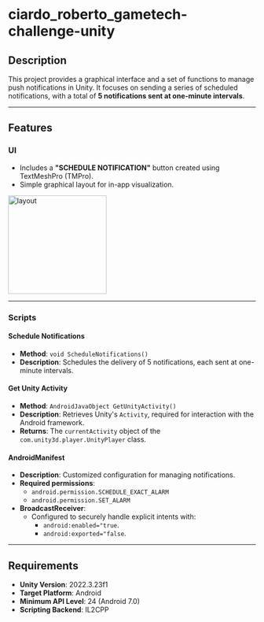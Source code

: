 # ciardo_roberto_gametech-challenge-unity

## Description
This project provides a graphical interface and a set of functions to manage push notifications in Unity. It focuses on sending a series of scheduled notifications, with a total of **5 notifications sent at one-minute intervals**.

---

## Features

### **UI**
- Includes a **"SCHEDULE NOTIFICATION"** button created using TextMeshPro (TMPro).
- Simple graphical layout for in-app visualization.

<img src="https://github.com/user-attachments/assets/34cdbb77-71ec-41fd-878e-12fe0f10f6aa" alt="layout" width="200"/>

---

### **Scripts**

#### **Schedule Notifications**
- **Method**: `void ScheduleNotifications()`
- **Description**: Schedules the delivery of 5 notifications, each sent at one-minute intervals.

#### **Get Unity Activity**
- **Method**: `AndroidJavaObject GetUnityActivity()`
- **Description**: Retrieves Unity's `Activity`, required for interaction with the Android framework.
- **Returns**: The `currentActivity` object of the `com.unity3d.player.UnityPlayer` class.

#### **AndroidManifest**
- **Description**: Customized configuration for managing notifications.
- **Required permissions**:
  - `android.permission.SCHEDULE_EXACT_ALARM`
  - `android.permission.SET_ALARM`
- **BroadcastReceiver**:
  - Configured to securely handle explicit intents with:
    - `android:enabled="true`.
    - `android:exported="false`.

---

## Requirements
- **Unity Version**: 2022.3.23f1
- **Target Platform**: Android
- **Minimum API Level**: 24 (Android 7.0)
- **Scripting Backend**: IL2CPP
